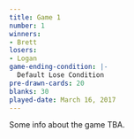 ```yaml
---
title: Game 1
number: 1
winners: 
- Brett
losers: 
- Logan
game-ending-condition: |-
  Default Lose Condition
pre-drawn-cards: 20
blanks: 30
played-date: March 16, 2017
---
```

Some info about the game TBA.
